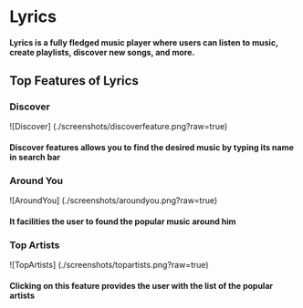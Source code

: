 # Lyrics
#### Lyrics is a fully fledged music player where users can listen to music, create playlists, discover new songs, and more.
## Top Features of Lyrics
### Discover
![Discover] (./screenshots/discoverfeature.png?raw=true)
#### Discover features allows you to find the desired music by typing its name in search bar
### Around You
![AroundYou] (./screenshots/aroundyou.png?raw=true)
#### It facilities the user to found the popular music around him
### Top Artists
![TopArtists] (./screenshots/topartists.png?raw=true)
#### Clicking on this feature provides the user with the list of the popular artists